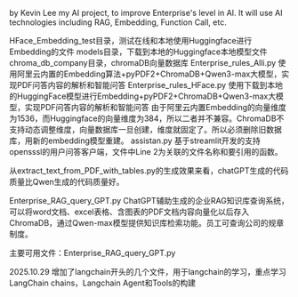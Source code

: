 by Kevin Lee
my AI project, to improve Enterprise's level in AI. It will use AI technologies including RAG, Embedding, Function Call, etc.

HFace_Embedding_test目录，测试在线和本地使用Huggingface进行Embedding的文件
models目录，下载到本地的Huggingface本地模型文件
chroma_db_company目录，chromaDB向量数据库
Enterprise_rules_Alli.py 使用阿里云内置的Embedding算法+pyPDF2+ChromaDB+Qwen3-max大模型，实现PDF问答内容的解析和智能问答
Enterprise_rules_HFace.py 使用下载到本地的HuggingFace模型进行Embedding+pyPDF2+ChromaDB+Qwen3-max大模型，实现PDF问答内容的解析和智能问答
  由于阿里云内置Embedding的向量维度为1536，而Huggingface的向量维度为384，所以二者并不兼容。ChromaDB不支持动态调整维度，向量数据库一旦创建，维度就固定了。所以必须删除旧数据库，用新的embedding模型重建。
assistan.py 基于streamlit开发的支持opensssl的用户问答客户端，文件中Line 2为关联的文件名称和要引用的函数。

从extract_text_from_PDF_with_tables.py的生成效果来看，chatGPT生成的代码质量比Qwen生成的代码质量好。

Enterprise_RAG_query_GPT.py ChatGPT辅助生成的企业RAG知识库查询系统，可以将word文档、excel表格、含图表的PDF文档内容向量化以后存入ChromaDB，通过Qwen-max模型提供知识库检索功能。员工可查询公司的规章制度。

主要可用文件：Enterprise_RAG_query_GPT.py

2025.10.29
增加了langchain开头的几个文件，用于langchain的学习，重点学习LangChain chains，Langchain Agent和Tools的构建
